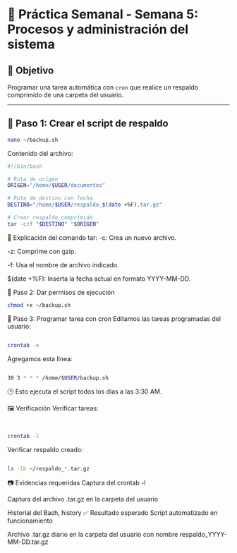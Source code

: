 # 🧪 Práctica Semanal - Semana 5: Procesos y administración del sistema

## 🎯 Objetivo
Programar una tarea automática con `cron` que realice un respaldo comprimido de una carpeta del usuario.

---

## 🔧 Paso 1: Crear el script de respaldo

```bash
nano ~/backup.sh
```
Contenido del archivo:

```bash
#!/bin/bash

# Ruta de origen
ORIGEN="/home/$USER/documentos"

# Ruta de destino con fecha
DESTINO="/home/$USER/respaldo_$(date +%F).tar.gz"

# Crear respaldo comprimido
tar -czf "$DESTINO" "$ORIGEN"
```
🧠 Explicación del comando tar:
-c: Crea un nuevo archivo.

-z: Comprime con gzip.

-f: Usa el nombre de archivo indicado.

$(date +%F): Inserta la fecha actual en formato YYYY-MM-DD.

🔧 Paso 2: Dar permisos de ejecución

```bash
chmod +x ~/backup.sh
```
🔧 Paso 3: Programar tarea con cron
Editamos las tareas programadas del usuario:

```bash

crontab -e
```
Agregamos esta línea:

```bash

30 3 * * * /home/$USER/backup.sh
```
🕒 Esto ejecuta el script todos los días a las 3:30 AM.

🖼️ Verificación
Verificar tareas:

```bash


crontab -l
```
Verificar respaldo creado:

```bash

ls -lh ~/respaldo_*.tar.gz
```
📷 Evidencias requeridas
Captura del crontab -l

Captura del archivo .tar.gz en la carpeta del usuario

Historial del Bash, history 
✅ Resultado esperado
Script automatizado en funcionamiento

Archivo .tar.gz diario en la carpeta del usuario con nombre respaldo_YYYY-MM-DD.tar.gz
